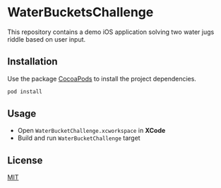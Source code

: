 # WaterBucketsChallenge

This repository contains a demo iOS application solving two water jugs riddle based on user input.

## Installation

Use the package [CocoaPods](https://cocoapods.org/) to install the project dependencies.

```bash
pod install
```

## Usage

* Open `WaterBucketChallenge.xcworkspace` in **XCode**
* Build and run `WaterBucketChallenge` target

## License
[MIT](https://choosealicense.com/licenses/mit/)